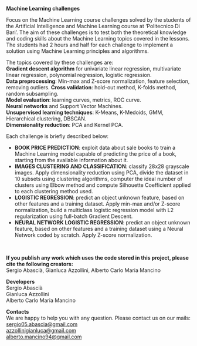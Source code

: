 **Machine Learning challenges** <br/> 

Focus on the Machine Learning course challenges solved by the students of the Artificial Intelligence and Machine Learning course at ‘Politecnico Di Bari’.
The aim of these challenges is to test both the theoretical knowledge and coding skills about the Machine Learning topics covered in the lessons. The students had 2 hours and half for each challenge to implement a solution using Machine Learning principles and algorithms.

The topics covered by these challenges are: </br>
**Gradient descent algorithm** for univariate linear regression, multivariate linear regression, polynomial regression, logistic regression. </br>
**Data preprocessing**: Min-max and Z-score normalization, feature selection, removing outliers.
**Cross validation**: hold-out method, K-folds method, random subsampling. </br>
**Model evaluation**: learning curves, metrics, ROC curve. </br>
**Neural networks** and Support Vector Machines. </br>
**Unsupervised learning techniques**: K-Means, K-Medoids, GMM, Hierarchical clustering, DBSCAN. </br>
**Dimensionality reduction**: PCA and Kernel PCA. </br>

Each challenge is briefly described below:
- **BOOK PRICE PREDICTION**: exploit data about sale books to train a Machine Learning model capable of predicting the price of a book, starting from the available information about it.
- **IMAGES CLUSTERING AND CLASSIFICATION**: classify 28x28 grayscale images.
Apply dimensionality reduction using PCA, divide the dataset in 10 subsets using clustering algorithms, computer the ideal number of clusters using Elbow method and compute Silhouette Coefficient applied to each clustering method used.
- **LOGISTIC REGRESSION**: predict an object unknown feature, based on other features and a training dataset.
Apply min-max and/or Z-score normalization, build a multiclass logistic regression model with L2 regularization using full-batch Gradient Descent.
- **NEURAL NETWORK LOGISTIC REGRESSION**: predict an object unknown feature, based on other features and a training dataset using a Neural Network coded by scratch.
Apply Z-score normalization.
</br>

**If you publish any work which uses the code stored in this project, please cite the following creators:** <br/>
Sergio Abascià, Gianluca Azzollini, Alberto Carlo  Maria Mancino

**Developers** <br/>
Sergio Abascià  <br/>
Gianluca Azzollini <br/>
Alberto Carlo Maria Mancino <br/>

**Contacts** <br/>
We are happy to help you with any question. Please contact us on our mails: <br/>
sergio05.abascia@gmail.com <br/>
azzollinigianluca@gmail.com <br/>
alberto.mancino94@gmail.com <br/>
<br/>
